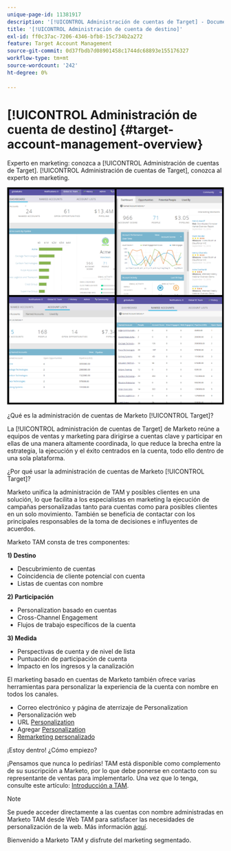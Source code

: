 ```yaml
---
unique-page-id: 11381917
description: '[!UICONTROL Administración de cuentas de Target] - Documentos de Marketo - Documentación del producto'
title: '[!UICONTROL Administración de cuenta de destino]'
exl-id: ff0c37ac-7206-4346-bfb8-15c734b2a272
feature: Target Account Management
source-git-commit: 0d37fbdb7d08901458c1744dc68893e155176327
workflow-type: tm+mt
source-wordcount: '242'
ht-degree: 0%

---
```


# [!UICONTROL Administración de cuenta de destino] {#target-account-management-overview}

Experto en marketing: conozca a [!UICONTROL Administración de cuentas de Target]. [!UICONTROL Administración de cuentas de Target], conozca al experto en marketing.

![](assets/photo-collage.png)

¿Qué es la administración de cuentas de Marketo [!UICONTROL Target]?

La [!UICONTROL administración de cuentas de Target] de Marketo reúne a equipos de ventas y marketing para dirigirse a cuentas clave y participar en ellas de una manera altamente coordinada, lo que reduce la brecha entre la estrategia, la ejecución y el éxito centrados en la cuenta, todo ello dentro de una sola plataforma.

¿Por qué usar la administración de cuentas de Marketo [!UICONTROL Target]?

Marketo unifica la administración de TAM y posibles clientes en una solución, lo que facilita a los especialistas en marketing la ejecución de campañas personalizadas tanto para cuentas como para posibles clientes en un solo movimiento. También se beneficia de contactar con los principales responsables de la toma de decisiones e influyentes de acuerdos.

Marketo TAM consta de tres componentes:

**1) Destino**

* Descubrimiento de cuentas
* Coincidencia de cliente potencial con cuenta
* Listas de cuentas con nombre

**2) Participación**

* Personalization basado en cuentas
* Cross-Channel Engagement
* Flujos de trabajo específicos de la cuenta

**3) Medida**

* Perspectivas de cuenta y de nivel de lista
* Puntuación de participación de cuenta
* Impacto en los ingresos y la canalización

El marketing basado en cuentas de Marketo también ofrece varias herramientas para personalizar la experiencia de la cuenta con nombre en todos los canales.

* Correo electrónico y página de aterrizaje de Personalization
* Personalización web
* URL [Personalization](/help/marketo/product-docs/demand-generation/landing-pages/personalizing-landing-pages/enable-personalized-urls-for-your-account.md)
* Agregar [Personalization](/help/marketo/product-docs/demand-generation/facebook/create-a-custom-audience-in-facebook.md)
* [Remarketing personalizado](/help/marketo/product-docs/web-personalization/website-retargeting/retargeting-with-web-personalization-data.md)

¡Estoy dentro! ¿Cómo empiezo?

¡Pensamos que nunca lo pedirías! TAM está disponible como complemento de su suscripción a Marketo, por lo que debe ponerse en contacto con su representante de ventas para implementarlo. Una vez que lo tenga, consulte este artículo: [Introducción a TAM](/help/marketo/product-docs/target-account-management/setup-tam/getting-started-with-tam.md).

>[!NOTE]
>
>Se puede acceder directamente a las cuentas con nombre administradas en Marketo TAM desde Web TAM para satisfacer las necesidades de personalización de la web. Más información [aquí](/help/marketo/product-docs/web-personalization/account-based-web-marketing/account-based-web-marketing-with-tam.md).

Bienvenido a Marketo TAM y disfrute del marketing segmentado.
